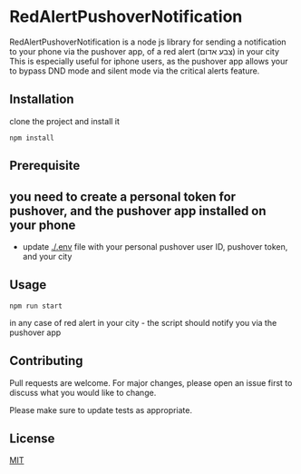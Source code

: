 # RedAlertPushoverNotification

RedAlertPushoverNotification is a node js library for sending a notification to your phone via the pushover app, of a red alert (צבע אדום) in your city
This is especially useful for iphone users, as the pushover app allows your to bypass DND mode and silent mode via the critical alerts feature.

## Installation

clone the project and install it 

```
npm install
```

## Prerequisite

you need to create a personal token for pushover, and the pushover app installed on your phone 
 - 
- update [./.env](.env) file with your personal pushover user ID, pushover token, and your city

## Usage
```
npm run start
```

in any case of red alert in your city - the script should notify you via the pushover app

## Contributing
Pull requests are welcome. For major changes, please open an issue first to discuss what you would like to change.

Please make sure to update tests as appropriate.

## License
[MIT](https://choosealicense.com/licenses/mit/)

